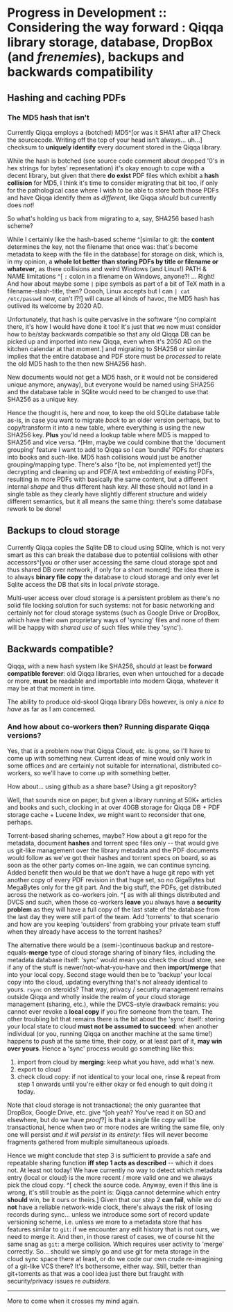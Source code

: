 # Progress in Development :: Considering the way forward : Qiqqa library storage, database, DropBox (and *frenemies*), backups and backwards compatibility

## Hashing and caching PDFs

### The MD5 hash that isn't

Currently Qiqqa employs a (botched) MD5^[or was it SHA1 after all? Check the sourcecode. Writing off the top of your head isn't always... uh...] checksum to **uniquely identify** every document stored in the Qiqqa library.

While the hash is botched (see source code comment about dropped '0's in hex strings for bytes' representation) it's okay enough to cope with a decent library, but given that there **do exist** PDF files which exhibit a **hash collision** for MD5, I think it's time to consider migrating that bit too, if only for the pathological case where I wish to be able to store both those PDFs and have Qiqqa identify them as *different*, like Qiqqa *should* but currently does *not*!

So what's holding us back from migrating to a, say, SHA256 based hash scheme? 

While I certainly like the hash-based scheme ^[similar to git: the **content** determines the key, not the filename that once was: 
that's become metadata to keep with the file in the database] for storage on disk, which is, in my opinion, 
a **whole lot better than storing PDFs by title or filename or whatever**, as there collisions and weird Windows (and Linux!) PATH & NAME limitations ^[ `:` colon in a filename on Windows, anyone?! ... Right! And how about maybe some `|` pipe symbols as part of a bit of TeX math in a filename-slash-title, then? Ooooh, Linux accepts but I can `| cat /etc/passwd` now, can't I?!] will cause all kinds of havoc,
the MD5 hash has outlived its welcome by 2020 AD.

Unfortunately, that hash is quite pervasive in the software ^[no complaint there, it's how I would have done it too! It's just that we now must consider how to be/stay backwards compatible so that any old Qiqqa DB can be picked up and imported into new Qiqqa, even when it's 2050 AD on the kitchen calendar at that moment.] and migrating to SHA256 or similar implies
that the entire database and PDF store must be *processed* to relate the old MD5 hash to the then new SHA256 hash.

New documents would not get a MD5 hash, or it would not be considered unique anymore, anyway), but everyone would be named using SHA256 and the database table in SQlite would need to be changed to use that SHA256 as a unique key.

Hence the thought is, here and now, to keep the old SQLite database table as-is, in case you want to migrate *back* to an older version perhaps, but to copy/transform it into a new table, where everything is using the new SHA256 key. **Plus** you'ld need a lookup table where MD5 is mapped to SHA256 and vice versa. ^[Hm, maybe we could combine that the 'document grouping' feature I want to add to Qiqqa so I can 'bundle' PDFs for chapters into books and such-like. MD5 hash collisions would just be another grouping/mapping type. There's also ^[to be, not implemented yet!] the decrypting and cleaning up and PDF/A text embedding of existing PDFs, resulting in more PDFs with basically the same content, but a different internal *shape* and thus different hash key.  All these should not land in a single table as they clearly have slightly different structure and widely different semantics, but it all means the same thing: there's some database rework to be done!


## Backups to cloud storage

Currently Qiqqa copies the Sqlite DB to cloud using SQlite, which is not very smart as this can break the database due to potential collisions with other accessors^[you or other user accessing the same cloud storage spot and thus shared DB over network, if only for a short moment]: the idea there is to always **binary file copy** the database to cloud storage and only ever let Sqlite access the DB that sits in local *private* storage.

Multi-user access over cloud storage is a persistent problem as there's no solid file locking solution for such systems: not for basic networking and certainly not for cloud storage systems (such as Google Drive or DropBox, which have their own proprietary ways of 'syncing' files and none of them will be happy with *shared use* of such files while they 'sync').


## Backwards compatible?

Qiqqa, with a new hash system like SHA256, should at least be **forward compatible forever**: old Qiqqa libraries, even when untouched for a decade or more, **must** be readable and importable into modern Qiqqa, whatever it may be at that moment in time. 

The ability to produce old-skool Qiqqa library DBs however, is only a *nice to have* as far as I am concerned.


### And how about co-workers then? Running disparate Qiqqa versions?

Yes, that *is* a problem now that Qiqqa Cloud, etc. is gone, so I'll have to come up with something new. Current ideas of mine would only work in some offices and are certainly not suitable for international, distributed co-workers, so we'll have to come up with something better.

How about... using github as a share base? Using a git repository? 

Well, that sounds nice on paper, but given a library running at 50K+ articles and books and such, clocking in at over 40GB storage for Qiqqa DB + PDF storage cache + Lucene Index, we might want to reconsider that one, perhaps.

Torrent-based sharing schemes, maybe? How about a git repo for the metadata, document **hashes** and torrent spec files only -- that would give us git-like management over the library metadata and the PDF documents would follow as we've got their hashes and torrent specs on board, so as soon as the other party comes on-line again, we can continue syncing. Added benefit then would be that we don't have a huge git repo with yet another copy of every PDF revision in that huge set, so no GigaBytes but MegaBytes only for the git part. And the big stuff, the PDFs, get distributed across the network as co-workers join. ^[ as with all things distributed and DVCS and such, when those co-workers **leave** you always have a **security problem** as they will have a full copy of the last state of the database from the last day they were still part of the team. Add 'torrents' to that scenario and how are you keeping 'outsiders' from grabbing your private team stuff when they already have access to the torrent hashes?

The alternative there would be a (semi-)continuous backup and restore-equals-**merge** type of cloud storage sharing of binary files, including the metadata database itself: 'sync' would mean you check the cloud store, see if any of the stuff is newer/not-what-you-have and then **import/merge** that into your local copy. Second stage would then be to 'backup' your local copy into the cloud, updating everything that's not already identical to yours. `rsync` on steroids? That way, privacy / security management remains outside Qiqqa and wholly inside the realm of your cloud storage management (sharing, etc.), while the DVCS-style drawback remains: you cannot ever revoke a **local copy** if you fire someone from the team. The other troubling bit that remains there is the bit about the 'sync' itself: storing your local state to cloud **must not be assumed to succeed**: when another individual (or you, running Qiqqa on another machine at the same time!) happens to *push* at the same time, their copy, or at least part of it, **may win over yours**.
Hence a 'sync' process would go something like this:

1. import from cloud by **merging**: keep what you have, add what's new.
2. export to cloud
3. check cloud copy: if not identical to your local one, rinse & repeat from step 1 onwards until you're either okay or fed enough to quit doing it today.

Note that cloud storage is not transactional; the only guarantee that DropBox, Google Drive, etc. give ^[oh yeah? You've read it on SO and elsewhere, but do we have *proof*?] is that a single file copy will be transactional, hence when two or more nodes are writing the same file, only one will persist *and it will persist in its entirety*: files will never become fragments gathered from multiple simultaneous uploads.

Hence we might conclude that step 3 is sufficient to provide a safe and repeatable sharing function **iff step 1 acts as described** -- which it does not. At least not today!
We have currently no way to detect which metadata entry (local or cloud) is the more recent / more valid one and we always pick the cloud copy. ^[ check the source code. Anyway, even if this line is wrong, it's still trouble as the point is: Qiqqa cannot determine which entry **should** win, be it ours or theirs.]
Given that our step 2 **can fail**, while we do **not** have a reliable network-wide clock, there's always the risk of losing records during sync... unless we introduce some sort of record update versioning scheme, i.e. unless we more to a metadata store that has features similar to `git`: if we encounter any edit history that is not ours, we need to merge it. And then, in those rarest of cases, we of course hit the same snag as `git`: a merge collision. Which requires user activity to 'merge' correctly. So... should we simply go and use git for meta storage in the cloud sync space there at least, or do we code our own crude re-imagining of a git-like VCS there?
It's bothersome, either way. Still, better than git+torrents as that was a cool idea just there but fraught with security/privacy issues re *outsiders*.

---

More to come when it crosses my mind again.

